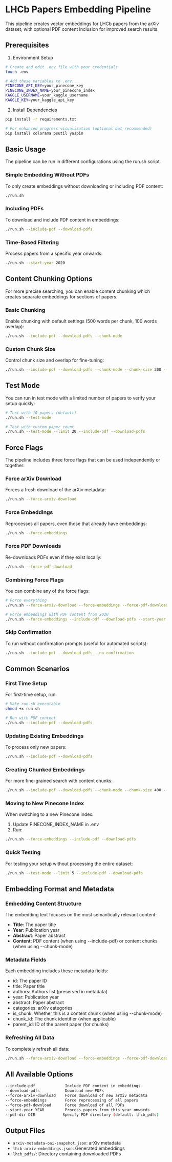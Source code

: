 # LHCb Papers Embedding Pipeline

This pipeline creates vector embeddings for LHCb papers from the arXiv dataset, with optional PDF content inclusion for improved search results.

## Prerequisites

1. Environment Setup
```bash
# Create and edit .env file with your credentials
touch .env

# Add these variables to .env:
PINECONE_API_KEY=your_pinecone_key
PINECONE_INDEX_NAME=your_pinecone_index
KAGGLE_USERNAME=your_kaggle_username
KAGGLE_KEY=your_kaggle_api_key
```

2. Install Dependencies
```bash
pip install -r requirements.txt

# For enhanced progress visualization (optional but recommended)
pip install colorama psutil yaspin
```

## Basic Usage

The pipeline can be run in different configurations using the run.sh script.

### Simple Embedding Without PDFs
To only create embeddings without downloading or including PDF content:
```bash
./run.sh
```

### Including PDFs
To download and include PDF content in embeddings:
```bash
./run.sh --include-pdf --download-pdfs
```

### Time-Based Filtering
Process papers from a specific year onwards:
```bash
./run.sh --start-year 2020
```

## Content Chunking Options

For more precise searching, you can enable content chunking which creates separate embeddings for sections of papers.

### Basic Chunking
Enable chunking with default settings (500 words per chunk, 100 words overlap):
```bash
./run.sh --include-pdf --download-pdfs --chunk-mode
```

### Custom Chunk Size
Control chunk size and overlap for fine-tuning:
```bash
./run.sh --include-pdf --download-pdfs --chunk-mode --chunk-size 300 --chunk-overlap 50
```

## Test Mode

You can run in test mode with a limited number of papers to verify your setup quickly:
```bash
# Test with 10 papers (default)
./run.sh --test-mode

# Test with custom paper count
./run.sh --test-mode --limit 20 --include-pdf --download-pdfs
```

## Force Flags

The pipeline includes three force flags that can be used independently or together:

### Force arXiv Download
Forces a fresh download of the arXiv metadata:
```bash
./run.sh --force-arxiv-download
```

### Force Embeddings
Reprocesses all papers, even those that already have embeddings:
```bash
./run.sh --force-embeddings
```

### Force PDF Downloads
Re-downloads PDFs even if they exist locally:
```bash
./run.sh --force-pdf-download
```

### Combining Force Flags
You can combine any of the force flags:
```bash
# Force everything
./run.sh --force-arxiv-download --force-embeddings --force-pdf-download --include-pdf --download-pdfs

# Force embeddings with PDF content from 2020
./run.sh --force-embeddings --include-pdf --download-pdfs --start-year 2020
```


### Skip Confirmation
To run without confirmation prompts (useful for automated scripts):
```bash
./run.sh --include-pdf --download-pdfs --no-confirmation
```

## Common Scenarios

### First Time Setup
For first-time setup, run:
```bash
# Make run.sh executable
chmod +x run.sh

# Run with PDF content
./run.sh --include-pdf --download-pdfs
```

### Updating Existing Embeddings
To process only new papers:
```bash
./run.sh --include-pdf --download-pdfs
```

### Creating Chunked Embeddings
For more fine-grained search with content chunks:
```bash
./run.sh --include-pdf --download-pdfs --chunk-mode --chunk-size 400 --chunk-overlap 80
```

### Moving to New Pinecone Index
When switching to a new Pinecone index:
1. Update PINECONE_INDEX_NAME in .env
2. Run:
```bash
./run.sh --force-embeddings --include-pdf --download-pdfs
```

### Quick Testing
For testing your setup without processing the entire dataset:
```bash
./run.sh --test-mode --limit 5 --include-pdf --download-pdfs
```

## Embedding Format and Metadata

### Embedding Content Structure
The embedding text focuses on the most semantically relevant content:
- **Title**: The paper title
- **Year**: Publication year
- **Abstract**: Paper abstract
- **Content**: PDF content (when using --include-pdf) or content chunks (when using --chunk-mode)

### Metadata Fields
Each embedding includes these metadata fields:
- id: The paper ID
- title: Paper title
- authors: Authors list (preserved in metadata)
- year: Publication year
- abstract: Paper abstract
- categories: arXiv categories
- is_chunk: Whether this is a content chunk (when using --chunk-mode)
- chunk_id: The chunk identifier (when applicable)
- parent_id: ID of the parent paper (for chunks)

### Refreshing All Data
To completely refresh all data:
```bash
./run.sh --force-arxiv-download --force-embeddings --force-pdf-download --include-pdf --download-pdfs
```

## All Available Options

```bash
--include-pdf             Include PDF content in embeddings
--download-pdfs           Download new PDFs
--force-arxiv-download    Force download of new arXiv metadata
--force-embeddings        Force reprocessing of all papers
--force-pdf-download      Force download of all PDFs
--start-year YEAR         Process papers from this year onwards
--pdf-dir DIR            Specify PDF directory (default: lhcb_pdfs)
```

## Output Files

- `arxiv-metadata-oai-snapshot.json`: arXiv metadata
- `lhcb-arxiv-embeddings.json`: Generated embeddings
- `lhcb_pdfs/`: Directory containing downloaded PDFs
